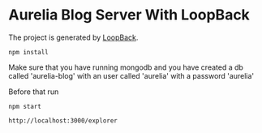 # Aurelia Blog Server With LoopBack

The project is generated by [LoopBack](http://loopback.io).

```shell
npm install
```

Make sure that you have running mongodb and you have created a db called 'aurelia-blog' with an user called 'aurelia' with a password 'aurelia'

Before that run 

```shell
npm start
```

```shell
http://localhost:3000/explorer
```